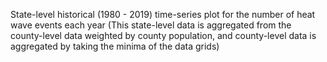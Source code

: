 State-level historical (1980 - 2019) time-series plot for the number of heat wave events each year (This state-level data is aggregated from the county-level data weighted by county population, and county-level data is aggregated by taking the minima of the data grids)
